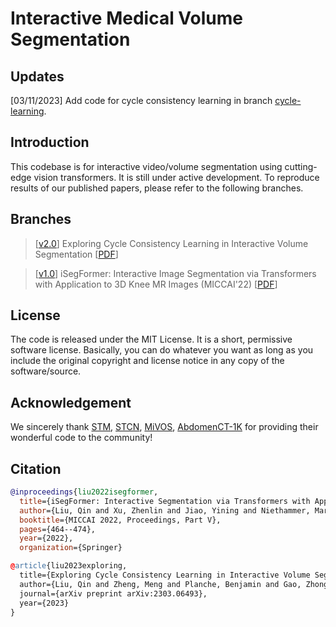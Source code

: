 # Interactive Medical Volume Segmentation

## Updates
[03/11/2023] Add code for cycle consistency learning in branch [cycle-learning](https://github.com/uncbiag/iSegFormer/tree/cycle-learning).

## Introduction
This codebase is for interactive video/volume segmentation using cutting-edge vision transformers. It is still under active development. 
To reproduce results of our published papers, please refer to the following branches.

## Branches
> \[[v2.0](https://github.com/uncbiag/iSegFormer/tree/v2.0)\] Exploring Cycle Consistency Learning in Interactive Volume Segmentation [[PDF](https://arxiv.org/pdf/2303.06493v1.pdf)]

> \[[v1.0](https://github.com/uncbiag/iSegFormer/tree/v1.0)\] iSegFormer: Interactive Image Segmentation via Transformers with Application to 3D Knee MR Images (MICCAI'22) [[PDF](https://arxiv.org/pdf/2112.11325.pdf)]

## License
The code is released under the MIT License. It is a short, permissive software license. Basically, you can do whatever you want as long as you include the original copyright and license notice in any copy of the software/source. 

## Acknowledgement

We sincerely thank [STM](https://github.com/seoungwugoh/STM), [STCN](https://github.com/hkchengrex/STCN), [MiVOS](https://github.com/hkchengrex/MiVOS), [AbdomenCT-1K](https://github.com/JunMa11/AbdomenCT-1K) for providing their wonderful code to the community!


## Citation
```bibtex
@inproceedings{liu2022isegformer,
  title={iSegFormer: Interactive Segmentation via Transformers with Application to 3D Knee MR Images},
  author={Liu, Qin and Xu, Zhenlin and Jiao, Yining and Niethammer, Marc},
  booktitle={MICCAI 2022, Proceedings, Part V},
  pages={464--474},
  year={2022},
  organization={Springer}

@article{liu2023exploring,
  title={Exploring Cycle Consistency Learning in Interactive Volume Segmentation},
  author={Liu, Qin and Zheng, Meng and Planche, Benjamin and Gao, Zhongpai and Chen, Terrence and Niethammer, Marc and Wu, Ziyan},
  journal={arXiv preprint arXiv:2303.06493},
  year={2023}
}
```
